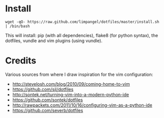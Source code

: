 Install
=======

    wget -qO- https://raw.github.com/limpangel/dotfiles/master/install.sh | /bin/bash

This will install: pip (with all dependencies), flake8 (for python syntax), the dotfiles, vundle and vim plugins (using vundle).

Credits
===

Various sources from where I draw inspiration for the vim configuration:

* http://stevelosh.com/blog/2010/09/coming-home-to-vim
* https://github.com/sjl/dotfiles
* http://sontek.net/turning-vim-into-a-modern-python-ide
* https://github.com/sontek/dotfiles
* http://rawpackets.com/2011/10/16/configuring-vim-as-a-python-ide
* https://github.com/severb/dotfiles
